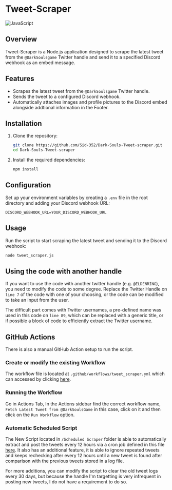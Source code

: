 # Tweet-Scraper
![JavaScript](https://img.shields.io/badge/JavaScript-ES6+-yellow.svg)

## Overview
Tweet-Scraper is a Node.js application designed to scrape the latest tweet from the `@DarkSoulsgame` Twitter handle and send it to a specified Discord webhook as an embed message.

## Features
- Scrapes the latest tweet from the `@DarkSoulsgame` Twitter handle.
- Sends the tweet to a configured Discord webhook.
- Automatically attaches images and profile pictures to the Discord embed alongside addtional information in the Footer.

## Installation
1. Clone the repository:
   ```bash
   git clone https://github.com/Sid-352/Dark-Souls-Tweet-scraper.git
   cd Dark-Souls-Tweet-scraper
   ```

2. Install the required dependencies:
   ```bash
   npm install
   ```

## Configuration
Set up your environment variables by creating a ``.env`` file in the root directory and adding your Discord webhook URL:
   ```env
   DISCORD_WEBHOOK_URL=YOUR_DISCORD_WEBHOOK_URL
   ```

## Usage
Run the script to start scraping the latest tweet and sending it to the Discord webhook:
  ```bash
  node tweet_scraper.js
  ```

## Using the code with another handle
If you want to use the code with another twitter handle (e.g. ``@ELDENRING``), you need to modify the code to some degree. Replace the Twitter Handle on ``line 7`` of the code with one of your choosing, or the code can be modified to take an input from the user.

The difficult part comes with Twitter usernames, a pre-defined name was used in this code on ``line 89``, which can be replaced with a generic title, or if possible a block of code to efficiently extract the Twitter username.

## GitHub Actions
There is also a manual GitHub Action setup to run the script.

### Create or modify the existing Workflow
The workflow file is located at ```.github/workflows/tweet_scraper.yml``` which can accessed by clicking [here](.github/workflows/manual_tweet_scraper.yml).

### Running the Workflow
Go in Actions Tab, In the Actions sidebar find the correct workflow name, ``Fetch Latest Tweet from @DarkSoulsGame`` in this case, click on it and then click on the ``Run Workflow`` option. 

### Automatic Scheduled Script
The New Script located in ``/Scheduled Scraper`` folder is able to automatically extract and post the tweets every 12 hours via a cron job defined in this file [here](.github/workflows/scheduled_tweet_scraper.yml). It also has an additional feature, it is able to ignore repeated tweets and keeps rechecking after every 12 hours until a new tweet is found after comparison with the previous tweets stored in a log file. 

For more additions, you can modify the script to clear the old tweet logs every 30 days, but because the handle I'm targetting is very infrequent in posting new tweets, I do not have a requirement to do so.
